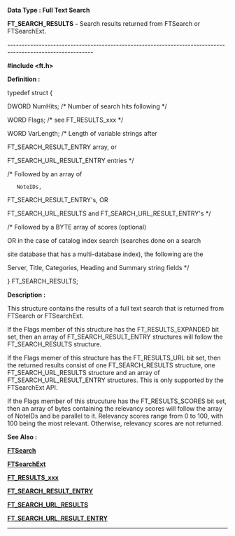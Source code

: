 




<!--
 /\* Font Definitions \*/
 @font-face
 {font-family:Courier;
 panose-1:2 7 4 9 2 2 5 2 4 4;}
@font-face
 {font-family:"Tms Rmn";
 panose-1:2 2 6 3 4 5 5 2 3 4;}
@font-face
 {font-family:Helv;
 panose-1:2 11 6 4 2 2 2 3 2 4;}
@font-face
 {font-family:"Cambria Math";
 panose-1:2 4 5 3 5 4 6 3 2 4;}
 /\* Style Definitions \*/
 p.MsoNormal, li.MsoNormal, div.MsoNormal
 {margin-top:0cm;
 margin-right:0cm;
 margin-bottom:8.0pt;
 margin-left:0cm;
 line-height:107%;
 font-size:11.0pt;
 font-family:"Calibri",sans-serif;}
.MsoChpDefault
 {font-size:11.0pt;}
.MsoPapDefault
 {margin-bottom:8.0pt;
 line-height:107%;}
 /\* Page Definitions \*/
 @page WordSection1
 {size:612.0pt 792.0pt;
 margin:72.0pt 72.0pt 72.0pt 72.0pt;}
div.WordSection1
 {page:WordSection1;}
-->




 


**Data Type : Full Text Search**



**FT\_SEARCH\_RESULTS** **-** Search
results returned from FTSearch or FTSearchExt.


**----------------------------------------------------------------------------------------------------------**



**#include
<ft.h>**



**Definition :**



typedef struct {  

   DWORD NumHits;   /\* Number of search hits following \*/  

   WORD  Flags;     /\* see FT\_RESULTS\_xxx \*/  

   WORD  VarLength; /\* Length of variable strings after


                      
FT\_SEARCH\_RESULT\_ENTRY array, or


                      
FT\_SEARCH\_URL\_RESULT\_ENTRY entries \*/


  

/\* Followed by an array of 


       NoteIDs, 


      
FT\_SEARCH\_RESULT\_ENTRY's, OR


      
FT\_SEARCH\_URL\_RESULTS and FT\_SEARCH\_URL\_RESULT\_ENTRY's \*/


  

/\* Followed by a BYTE array of scores (optional)


   OR in the case of
catalog index search (searches done on a search 


   site database that
has a multi-database index), the following are the


   Server, Title,
Categories, Heading and Summary string fields \*/


  

} FT\_SEARCH\_RESULTS;


 


**Description :**



This
structure contains the results of a full text search that is returned from
FTSearch or FTSearchExt.


 


If the Flags
member of this structure has the FT\_RESULTS\_EXPANDED bit set, then an array of
FT\_SEARCH\_RESULT\_ENTRY structures will follow the FT\_SEARCH\_RESULTS structure.


 


If the Flags
memer of this structure has the FT\_RESULTS\_URL bit set, then the returned
results consist of one FT\_SEARCH\_RESULTS structure, one FT\_SEARCH\_URL\_RESULTS
structure and an array of FT\_SEARCH\_URL\_RESULT\_ENTRY structures.  This is only
supported by the FTSearchExt API.  

  

If the Flags member of this strucuture has the  FT\_RESULTS\_SCORES bit set, then
an array of bytes containing the relevancy scores will follow the array of
NoteIDs and be parallel to it.  Relevancy scores range from 0 to 100, with 100
being the most relevant.  Otherwise, relevancy scores are not returned.


 **See Also :**


**[FTSearch](FTSearch.md)**


**[FTSearchExt](FTSearchExt.md)**


**[FT\_RESULTS\_xxx](FT_RESULTS_xxx.md)**


**[FT\_SEARCH\_RESULT\_ENTRY](notes:///8525872100478C66/61FD4E9848264AD28525620B006BA8BD/59F65E1E7DFF89A98525635F0080BA2A)**


**[FT\_SEARCH\_URL\_RESULTS](notes:///8525872100478C66/61FD4E9848264AD28525620B006BA8BD/FF9018CF30C961948525667800511EC8)**


**[FT\_SEARCH\_URL\_RESULT\_ENTRY](notes:///8525872100478C66/61FD4E9848264AD28525620B006BA8BD/96679A1594D788138525667800517309)**



----------------------------------------------------------------------------------------------------------


 





